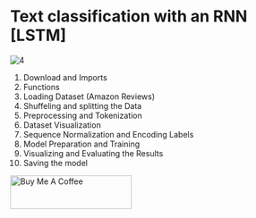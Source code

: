 # Text classification with an RNN [LSTM]

![4](https://github.com/user-attachments/assets/c39511a4-0fed-4dee-882c-28341dc454f4)

1. Download and Imports
2. Functions
3. Loading Dataset (Amazon Reviews)
4. Shuffeling and splitting the Data
5. Preprocessing and Tokenization
6. Dataset Visualization
7. Sequence Normalization and Encoding Labels
8. Model Preparation and Training
19. Visualizing and Evaluating the Results
10. Saving the model

<a href="https://www.buymeacoffee.com/yassirachag" target="_blank"><img src="https://cdn.buymeacoffee.com/buttons/v2/default-yellow.png" alt="Buy Me A Coffee" style="height: 60px !important;width: 217px !important;" ></a>
